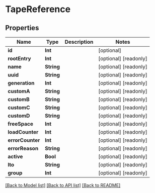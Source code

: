 # TapeReference

## Properties

Name | Type | Description | Notes
------------ | ------------- | ------------- | -------------
**id** | **Int** |  | [optional] 
**rootEntry** | **Int** |  | [optional] [readonly] 
**name** | **String** |  | [optional] [readonly] 
**uuid** | **String** |  | [optional] [readonly] 
**generation** | **Int** |  | [optional] [readonly] 
**customA** | **String** |  | [optional] [readonly] 
**customB** | **String** |  | [optional] [readonly] 
**customC** | **String** |  | [optional] [readonly] 
**customD** | **String** |  | [optional] [readonly] 
**freeSpace** | **Int** |  | [optional] [readonly] 
**loadCounter** | **Int** |  | [optional] [readonly] 
**errorCounter** | **Int** |  | [optional] [readonly] 
**errorReason** | **String** |  | [optional] [readonly] 
**active** | **Bool** |  | [optional] [readonly] 
**lto** | **String** |  | [optional] [readonly] 
**group** | **Int** |  | [optional] [readonly] 

[[Back to Model list]](../#documentation-for-models) [[Back to API list]](../#documentation-for-api-endpoints) [[Back to README]](../)


